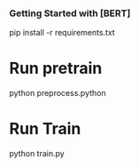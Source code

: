 ### Getting Started with [BERT]

pip install -r requirements.txt

# Run pretrain
python preprocess.python

# Run Train
python train.py